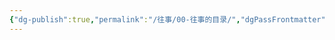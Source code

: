 ```yaml
---
{"dg-publish":true,"permalink":"/往事/00-往事的目录/","dgPassFrontmatter":true,"created":"2024-12-25T17:00:15.223+08:00","updated":"2024-12-25T17:52:26.513+08:00"}
---
```


